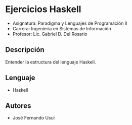 # Ejercicios Haskell

* Asignatura: Paradigma y Lenguajes de Programación II
* Carrera: Ingeniería en Sistemas de Información
* Profesor: Lic. Gabriel D. Del Rosario

## Descripción

Entender la estructura del lenguaje Haskell.

## Lenguaje

* Haskell

## Autores

* José Fernando Usui
